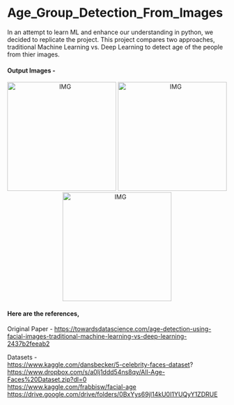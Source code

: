 # Age_Group_Detection_From_Images



In an attempt to learn ML and enhance our understanding in python, we decided to replicate the project. This project compares two approaches, traditional Machine Learning vs. Deep Learning to detect age of the people from thier images.
  
  


#### Output Images - 
<p align = 'center'>
 <img height=250 src="https://drive.google.com/uc?export=view&id=105WDA3bD5OG2BTQC3SvOQE4pqT5VrbBf" alt="IMG" /> 
 <img height=250 src="https://drive.google.com/uc?export=view&id=10d5986MYq2yQPaAf8OynSvflFnMRNILj" alt="IMG" /> 
 <img height=250 src="https://drive.google.com/uc?export=view&id=10M8bSN5bco6Sh1NVYHnYdQaY7QI_gDZO" alt="IMG" />
</p>


#### Here are the references,

Original Paper - <https://towardsdatascience.com/age-detection-using-facial-images-traditional-machine-learning-vs-deep-learning-2437b2feeab2>  
  
Datasets -  
  https://www.kaggle.com/dansbecker/5-celebrity-faces-dataset?  
  https://www.dropbox.com/s/a0lj1ddd54ns8qy/All-Age-Faces%20Dataset.zip?dl=0    
  https://www.kaggle.com/frabbisw/facial-age  
  https://drive.google.com/drive/folders/0BxYys69jI14kU0I1YUQyY1ZDRUE

